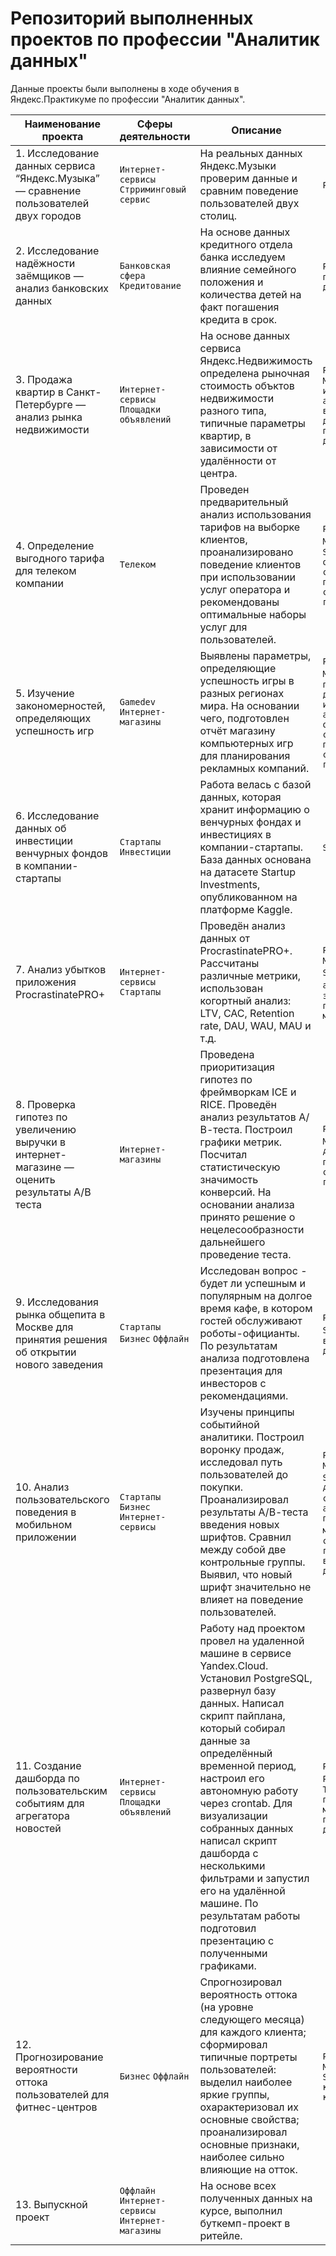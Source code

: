 # Репозиторий выполненных проектов по профессии "Аналитик данных"

Данные проекты были выполнены в ходе обучения в Яндекс.Практикуме по профессии "Аналитик данных".

| Наименование проекта                                                                         | Сферы деятельности                               | Описание                                                                                                                                                                                                                                                                                                                                                                                                                                        | Стек                                                                                                                                                                      |
|----------------------------------------------------------------------------------------------|--------------------------------------------------|-------------------------------------------------------------------------------------------------------------------------------------------------------------------------------------------------------------------------------------------------------------------------------------------------------------------------------------------------------------------------------------------------------------------------------------------------|---------------------------------------------------------------------------------------------------------------------------------------------------------------------------|
| 1. Исследование данных сервиса “Яндекс.Музыка” — сравнение пользователей двух городов        | `Интернет-сервисы` `Стрриминговый сервис`        | На реальных данных Яндекс.Музыки проверим данные и сравним поведение пользователей двух столиц.                                                                                                                                                                                                                                                                                                                                                 | `Python` `Pandas`                                                                                                                                                         |
| 2. Исследование надёжности заёмщиков — анализ банковских данных                              | `Банковская сфера` `Кредитование`                | На основе данных кредитного отдела банка исследуем влияние семейного положения и количества детей на факт погашения кредита в срок.                                                                                                                                                                                                                                                                                                             | `Python` `Pandas` `предобработка данных`                                                                                                                                  |
| 3. Продажа квартир в Санкт-Петербурге — анализ рынка недвижимости                            | `Интернет-сервисы` `Площадки объявлений`         | На основе данных сервиса Яндекс.Недвижимость определена рыночная стоимость объктов недвижимости разного типа, типичные параметры квартир, в зависимости от удалённости от центра.                                                                                                                                                                                                                                                               | `Python` `Pandas` `Matplotlib` `исследовательский анализ` `визуализация данных` `предобработка данных`                                                                    |
| 4. Определение выгодного тарифа для телеком компании                                         | `Телеком`                                        | Проведен предварительный анализ использования тарифов на выборке клиентов, проанализировано поведение клиентов при использовании услуг оператора и рекомендованы оптимальные наборы услуг для пользователей.                                                                                                                                                                                                                                    | `Python` `Pandas` `Matplotlib` `Numpy` `Scipy` `описательная статистика` `проверка статистических гипотез`                                                                |
| 5. Изучение закономерностей, определяющих успешность игр                                     | `Gamedev` `Интернет-магазины`                    | Выявлены параметры, определяющие успешность игры в разных регионах мира. На основании чего, подготовлен отчёт магазину компьютерных игр для планирования рекламных компаний.                                                                                                                                                                                                                                                                    | `Python` `Pandas` `Matplotlib` `Numpy` `предобработка данных` `исследовательский анализ` `описательная статистика` `проверка статистических гипотез`                      |
| 6. Исследование данных об инвестиции венчурных фондов в компании-стартапы                    | `Стартапы` `Инвестиции`                          | Работа велась с базой данных, которая хранит информацию о венчурных фондах и инвестициях в компании-стартапы. База данных основана на датасете Startup Investments, опубликованном на платформе Kaggle.                                                                                                                                                                                                                                         | `SQL` `PostgreSQL`                                                                                                                                                        |
| 7. Анализ убытков приложения ProcrastinatePRO+                                               | `Интернет-сервисы` `Стартапы`                    | Проведён анализ данных от ProcrastinatePRO+.  Рассчитаны различные метрики, использован когортный анализ: LTV, CAC, Retention rate, DAU, WAU, MAU и т.д.                                                                                                                                                                                                                                                                                        | `Python` `Pandas` `Matplotlib` `Seaborn` `когортный анализ` `юнит-экономика` `продуктовые метрики`                                                                        |
| 8. Проверка гипотез по увеличению выручки в интернет-магазине — оценить результаты A/B теста | `Интернет-магазины`                              | Проведена приоритизация гипотез по фреймворкам ICE и RICE. Проведён анализ результатов А/В-теста. Построил графики метрик. Посчитал статистическую значимость конверсий. На основании анализа принято решение о нецелесообразности дальнейшего проведение теста.                                                                                                                                                                                | `Python` `Pandas` `Matplotlib` `SciPy` `A/B-тестирование` `проверка статистических гипотез`                                                                               |
| 9. Исследования рынка общепита в Москве для принятия решения об открытии нового заведения    | `Стартапы` `Бизнес` `Оффлайн`                    | Исследован вопрос - будет ли успешным и популярным на долгое время кафе, в котором гостей обслуживают роботы-официанты. По результатам анализа подготовлена презентация для инвесторов с рекомендациями.                                                                                                                                                                                                                                        | `Python` `Pandas` `Seaborn` `Plotly` `визуализация данных`                                                                                                                |
| 10. Анализ пользовательского поведения в мобильном приложении                                | `Стартапы` `Бизнес` `Интернет-сервисы`           | Изучены принципы событийной аналитики. Построил воронку продаж, исследовал путь пользователей до покупки. Проанализировал результаты А/В-теста введения новых шрифтов. Сравнил между собой две контрольные группы. Выявил, что новый шрифт значительно не влияет на поведение пользователей.                                                                                                                                                    | `Python` `Pandas` `Matplotlib` `Seaborn` `Plotly` `A/B-тестирование` `событийная аналитика` `продуктовые метрики` `проверка статистических гипотез` `визуализация данных` |
| 11. Создание дашборда по пользовательским событиям для агрегатора новостей                   | `Интернет-сервисы` `Площадки объявлений`         | Работу над проектом провел на удаленной машине в сервисе Yandex.Cloud. Установил PostgreSQL, развернул базу данных. Написал скрипт пайплана, который собирал данные за определённый временной период, настроил его автономную работу через crontab. Для визуализации собранных данных написал скрипт дашборда с несколькими фильтрами и запустил его на удалённой машине. По результатам работы подготовил презентацию с полученными графиками. | `Python` `SQLAlchemy` `PostgreSQL` `dash` `Tableau` `продуктовые метрики` `построение дашбордов`                                                                          |
| 12. Прогнозирование вероятности оттока пользователей для фитнес-центров                      | `Бизнес` `Оффлайн`                               | Спрогнозировал вероятность оттока (на уровне следующего месяца) для каждого клиента; сформировал типичные портреты пользователей: выделил наиболее яркие группы, охарактеризовал их основные свойства; проанализировал основные признаки, наиболее сильно влияющие на отток.                                                                                                                                                                    | `Python` `Pandas` `Matplotlib` `Seaborn` `классификация` `кластеризация`                                                                                                  |
| 13. Выпускной проект                                                                         | `Оффлайн` `Интернет-сервисы` `Интернет-магазины` | На основе всех полученных данных на курсе, выполнил буткемп-проект в ритейле.                                                                                                                                                                                                                                                                                                                                                                   |                                                                                                                                                                           |
